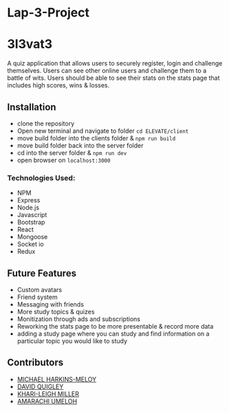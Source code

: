 # Lap-3-Project

# 3l3vat3

A quiz application that allows users to securely register, login and challenge themselves. Users can see other online users and challenge them to a battle of wits. Users should be able to see their stats on the stats page that includes high scores, wins & losses.

## Installation

- clone the repository
- Open new terminal and navigate to folder `cd ELEVATE/client`
- move build folder into the clients folder & `npm run build`
- move build folder back into the server folder
- cd into the server folder & `npm run dev`
- open browser on `localhost:3000`

### Technologies Used:

- NPM
- Express
- Node.js
- Javascript
- Bootstrap
- React
- Mongoose
- Socket io
- Redux

## Future Features

- Custom avatars
- Friend system
- Messaging with friends
- More study topics & quizes
- Monitization through ads and subscriptions
- Reworking the stats page to be more presentable & record more data
- adding a study page where you can study and find information on a particular topic you would like to study

## Contributors

- [MICHAEL HARKINS-MELOY](https://github.com/Harkins12345)
- [DAVID QUIGLEY](https://github.com/AverKill)
- [KHARI-LEIGH MILLER](https://github.com/kharileigh)
- [AMARACHI UMELOH](https://github.com/umeloha)
